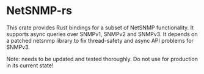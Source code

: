 # NetSNMP-rs

This crate provides Rust bindings for a subset of NetSNMP
functionality. It supports async queries over SNMPv1, SNMPv2 and
SNMPv3. It depends on a patched netsnmp library to fix thread-safety
and async API problems for SNMPv3.

Note: needs to be updated and tested thoroughly. Do not use for
production in its current state!
